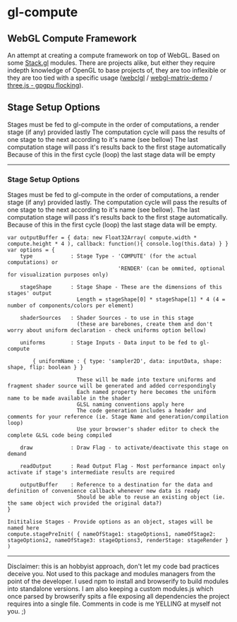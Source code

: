 # gl-compute

## WebGL Compute Framework

An attempt at creating a compute framework on top of WebGL. Based on some [Stack.gl](stack.gl) modules. There are projects alike, but either they require indepth knowledge of OpenGL to base projects of, they are too inflexible or they are too tied with a specific usage ([webclgl](https://github.com/stormcolor/webclgl) / [webgl-matrix-demo](https://github.com/watmough/webgl-matrix-demo) / [three.js - gpgpu flocking](http://jabtunes.com/labs/3d/gpuflocking/webgl_gpgpu_flocking6.html)).

## Stage Setup Options

Stages must be fed to gl-compute in the order of computations, a render stage (if any) provided lastly
The computation cycle will pass the results of one stage to the next according to it's name (see bellow)
The last computation stage will pass it's results back to the first stage automatically
Because of this in the first cycle (loop) the last stage data will be empty

****

### Stage Setup Options

Stages must be fed to gl-compute in the order of computations, a render stage (if any) provided lastly.
The computation cycle will pass the results of one stage to the next according to it's name (see bellow).
The last computation stage will pass it's results back to the first stage automatically.
Because of this in the first cycle (loop) the last stage data will be empty.

```
var outputBuffer = { data: new Float32Array( compute.width * compute.height * 4 ), callback: function(){ console.log(this.data) } }
var options = {
	type			: Stage Type - 'COMPUTE' (for the actual computations) or
								   'RENDER' (can be ommited, optional for visualization purposes only)
	
	stageShape		: Stage Shape - These are the dimensions of this stages' output
					  Length = stageShape[0] * stageShape[1] * 4 (4 = number of components/colors per element)

	shaderSources	: Shader Sources - to use in this stage
					  (these are barebones, create them and don't worry about uniform declaration - check uniforms option bellow)

	uniforms		: Stage Inputs - Data input to be fed to gl-compute
	
		{ uniformName : { type: 'sampler2D', data: inputData, shape: shape, flip: boolean } }
		
					  These will be made into texture uniforms and fragment shader source will be generated and added correspondingly
					  Each named property here becomes the uniform name to be made available in the shader
					  GLSL naming conventions apply here
					  The code generation includes a header and comments for your reference (ie. Stage Name and generation/compilation loop)
					  Use your browser's shader editor to check the complete GLSL code being compiled

	draw			: Draw Flag - to activate/deactivate this stage on demand

	readOutput		: Read Output Flag - Most performance impact only activate if stage's intermediate results are required
	
	outputBuffer	: Reference to a destination for the data and definition of convenience callback whenever new data is ready
					  Should be able to reuse an existing object (ie. the same object wich provided the original data?)
}

Inititalise Stages - Provide options as an object, stages will be named here	
compute.stagePreInit( { nameOfStage1: stageOptions1, nameOfStage2: stageOptions2, nameOfStage3: stageOptions3, renderStage: stageRender } )
```

****
Disclaimer: this is an hobbyist approach, don't let my code bad practices deceive you. Not used to this package and modules managers from the point of the developer. I used npm to install and browserify to build modules into standalone versions. I am also keeping a custom modules.js which once parsed by browserify spits a file exposing all dependencies the project requires into a single file. Comments in code is me YELLING at myself not you. ;)

